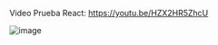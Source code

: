 Video Prueba React: https://youtu.be/HZX2HR5ZhcU

![image](https://github.com/nohalis/Prueba_react/assets/148398967/13828117-e4bf-4e56-9572-f5c056ae869b)
